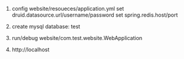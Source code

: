 1. config website/resoueces/application.yml
    set druid.datasource.url/username/password
    set spring.redis.host/port

2. create mysql database: test

3. run/debug website/com.test.website.WebApplication

4. http://localhost